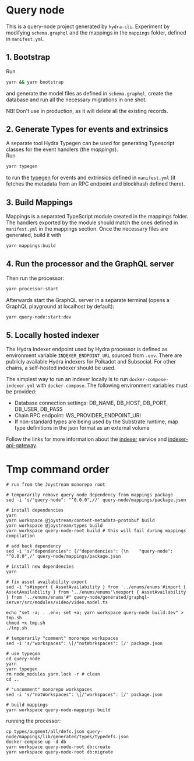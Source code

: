 # Query node

This is a query-node project generated by `hydra-cli`. Experiment by modifying `schema.graphql` and the mappings in the `mappings` folder, defined in `manifest.yml`.

## 1. Bootstrap

Run

```bash
yarn && yarn bootstrap
```

and generate the model files as defined in `schema.graphql`, create the database and run all the necessary migrations in one shot.

NB! Don't use in production, as it will delete all the existing records.


## 2. Generate Types for events and extrinsics

A separate tool Hydra Typegen can be used for generating Typescript classes for the event handlers (the _mappings_).  
Run

```bash
yarn typegen
```
to run the [typegen](https://github.com/Joystream/hydra/tree/master/packages/hydra-typegen/README.md) for events and extrinsics defined in `manifest.yml` (it fetches the metadata from an RPC endpoint and blockhash defined there). 


## 3. Build Mappings

Mappings is a separated TypeScript module created in the mappings folder. The handlers exported by the module should match the ones defined in `manifest.yml` in the mappings section. Once the necessary files are generated, build it with

```bash
yarn mappings:build
```

## 4. Run the processor and the GraphQL server

Then run the processor:

```bash
yarn processor:start
```

Afterwards start the GraphQL server in a separate terminal (opens a GraphQL playground at localhost by default):

```bash
yarn query-node:start:dev
```

## 5. Locally hosted indexer

The Hydra Indexer endpoint used by Hydra processor is defined as environment variable `INDEXER_ENDPOINT_URL` sourced from `.env`. There are publicly available Hydra indexers for Polkadot and Subsocial. For other chains, a self-hosted indexer should be used.

The simplest way to run an indexer locally is to run `docker-compose-indexer.yml` with `docker-compose`. The following environment variables must be provided:

- Database connection settings: DB_NAME, DB_HOST, DB_PORT, DB_USER, DB_PASS
- Chain RPC endpoint: WS_PROVIDER_ENDPOINT_URI
- If non-standard types are being used by the Substrate runtime, map type definitions in the json format as an external volume

Follow the links for more information about the [indexer](https://github.com/Joystream/hydra/tree/master/packages/hydra-indexer/README.md) service and [indexer-api-gateway](https://github.com/Joystream/hydra/tree/master/packages/hydra-indexer-gateway/README.md).



# Tmp command order
```
# run from the Joystream monorepo root

# temporarily remove query node dependency from mappings package
sed -i 's/"query-node": "^0.0.0",//' query-node/mappings/package.json

# install dependencies
yarn
yarn workspace @joystream/content-metadata-protobuf build
yarn workspace @joystream/types build
yarn workspace query-node-root build # this will fail during mappings compilation

# add back dependency
sed -i 's/"dependencies": {/"dependencies": {\n    "query-node": "^0.0.0",/' query-node/mappings/package.json

# install new dependencies
yarn

# fix asset availability export
sed -i "s#import { AssetAvailability } from '../enums/enums'#import { AssetAvailability } from '../enums/enums'\nexport { AssetAvailability } from '../enums/enums'#" query-node/generated/graphql-server/src/modules/video/video.model.ts

echo "set -a; . .env; set +a; yarn workspace query-node build:dev" > tmp.sh
chmod +x tmp.sh
./tmp.sh

# temporarily "comment" monorepo workspaces
sed -i 's/"workspaces": \[/"notWorkspaces": [/' package.json

# use typegen
cd query-node
yarn
yarn typegen
rm node_modules yarn.lock -r # clean 
cd ..

# "uncomment" monorepo workspaces
sed -i 's/"notWorkspaces": \[/"workspaces": [/' package.json

# build mappings
yarn workspace query-node-mappings build

```

running the processor:
```
cp types/augment/all/defs.json query-node/mappings/lib/generated/types/typedefs.json
docker-compose up -d db
yarn workspace query-node-root db:create
yarn workspace query-node-root db:migrate

```
